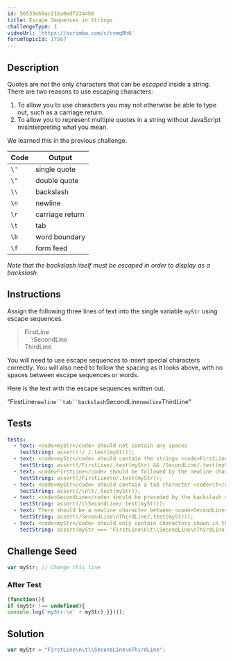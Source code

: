 ```yaml
---
id: 56533eb9ac21ba0edf2244b6
title: Escape Sequences in Strings
challengeType: 1
videoUrl: 'https://scrimba.com/c/cvmqRh6'
forumTopicId: 17567
---
```


## Description

<section id='description'>

Quotes are not the only characters that can be <dfn>escaped</dfn> inside a string. There are two reasons to use escaping characters:

1.  To allow you to use characters you may not otherwise be able to type out, such as a carriage return.
2.  To allow you to represent multiple quotes in a string without JavaScript misinterpreting what you mean.

We learned this in the previous challenge.

<table class='table table-striped'><thead><tr><th>Code</th><th>Output</th></tr></thead><tbody><tr><td><code>\'</code></td><td>single quote</td></tr><tr><td><code>\"</code></td><td>double quote</td></tr><tr><td><code>\\</code></td><td>backslash</td></tr><tr><td><code>\n</code></td><td>newline</td></tr><tr><td><code>\r</code></td><td>carriage return</td></tr><tr><td><code>\t</code></td><td>tab</td></tr><tr><td><code>\b</code></td><td>word boundary</td></tr><tr><td><code>\f</code></td><td>form feed</td></tr></tbody></table>

*Note that the backslash itself must be escaped in order to display as a backslash.*

</section>

## Instructions

<section id='instructions'>

Assign the following three lines of text into the single variable `myStr` using escape sequences.

<blockquote>FirstLine<br>    \SecondLine<br>ThirdLine</blockquote>

You will need to use escape sequences to insert special characters correctly. You will also need to follow the spacing as it looks above, with no spaces between escape sequences or words.

Here is the text with the escape sequences written out.

"FirstLine```newline``tab``backslash```SecondLine`newline`ThirdLine"

</section>

## Tests

<section id='tests'>

```yml
tests:
  - text: <code>myStr</code> should not contain any spaces
    testString: assert(!/ /.test(myStr));
  - text: <code>myStr</code> should contain the strings <code>FirstLine</code>, <code>SecondLine</code> and <code>ThirdLine</code> (remember case sensitivity)
    testString: assert(/FirstLine/.test(myStr) && /SecondLine/.test(myStr) && /ThirdLine/.test(myStr));
  - text: <code>FirstLine</code> should be followed by the newline character <code>\n</code>
    testString: assert(/FirstLine\n/.test(myStr));
  - text: <code>myStr</code> should contain a tab character <code>\t</code> which follows a newline character
    testString: assert(/\n\t/.test(myStr));
  - text: <code>SecondLine</code> should be preceded by the backslash character <code>\</code>
    testString: assert(/\\SecondLine/.test(myStr));
  - text: There should be a newline character between <code>SecondLine</code> and <code>ThirdLine</code>
    testString: assert(/SecondLine\nThirdLine/.test(myStr));
  - text: <code>myStr</code> should only contain characters shown in the instructions
    testString: assert(myStr === 'FirstLine\n\t\\SecondLine\nThirdLine');    

```

</section>

## Challenge Seed

<section id='challengeSeed'>

<div id='js-seed'>

```js
var myStr; // Change this line


```

</div>

### After Test

<div id='js-teardown'>

```js
(function(){
if (myStr !== undefined){
console.log('myStr:\n' + myStr);}})();
```

</div>

</section>

## Solution

<section id='solution'>

```js
var myStr = "FirstLine\n\t\\SecondLine\nThirdLine";
```

</section>
